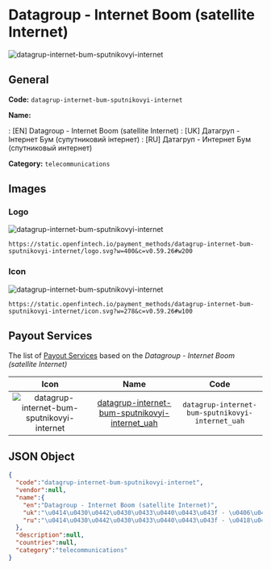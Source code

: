 
# Datagroup - Internet Boom (satellite Internet) 
![datagrup-internet-bum-sputnikovyi-internet](https://static.openfintech.io/payment_methods/datagrup-internet-bum-sputnikovyi-internet/logo.svg?w=400&c=v0.59.26#w200)  

## General 
**Code:** `datagrup-internet-bum-sputnikovyi-internet` 
 
**Name:** 
 
:	[EN] Datagroup - Internet Boom (satellite Internet) 
:	[UK] Датагруп - Інтернет Бум (супутниковий інтернет) 
:	[RU] Датагруп - Интернет Бум (спутниковый интернет) 
 
**Category:** `telecommunications` 
 

## Images 

### Logo 
![datagrup-internet-bum-sputnikovyi-internet](https://static.openfintech.io/payment_methods/datagrup-internet-bum-sputnikovyi-internet/logo.svg?w=400&c=v0.59.26#w200)  

```
https://static.openfintech.io/payment_methods/datagrup-internet-bum-sputnikovyi-internet/logo.svg?w=400&c=v0.59.26#w200
```  

### Icon 
![datagrup-internet-bum-sputnikovyi-internet](https://static.openfintech.io/payment_methods/datagrup-internet-bum-sputnikovyi-internet/icon.svg?w=278&c=v0.59.26#w100)  

```
https://static.openfintech.io/payment_methods/datagrup-internet-bum-sputnikovyi-internet/icon.svg?w=278&c=v0.59.26#w100
```  

## Payout Services 
 
The list of [Payout Services](/payout-services/) based on the _Datagroup - Internet Boom (satellite Internet)_ 

|Icon|Name|Code| 
|:---:|:---:|:---:| 
|![datagrup-internet-bum-sputnikovyi-internet](https://static.openfintech.io/payout_methods/datagrup-internet-bum-sputnikovyi-internet/icon.png?w=278&c=v0.59.26#w40) |[datagrup-internet-bum-sputnikovyi-internet_uah](/payout-services/datagrup-internet-bum-sputnikovyi-internet_uah/)|`datagrup-internet-bum-sputnikovyi-internet_uah`| 
 

## JSON Object 

```json
{
  "code":"datagrup-internet-bum-sputnikovyi-internet",
  "vendor":null,
  "name":{
    "en":"Datagroup - Internet Boom (satellite Internet)",
    "uk":"\u0414\u0430\u0442\u0430\u0433\u0440\u0443\u043f - \u0406\u043d\u0442\u0435\u0440\u043d\u0435\u0442 \u0411\u0443\u043c (\u0441\u0443\u043f\u0443\u0442\u043d\u0438\u043a\u043e\u0432\u0438\u0439 \u0456\u043d\u0442\u0435\u0440\u043d\u0435\u0442)",
    "ru":"\u0414\u0430\u0442\u0430\u0433\u0440\u0443\u043f - \u0418\u043d\u0442\u0435\u0440\u043d\u0435\u0442 \u0411\u0443\u043c (\u0441\u043f\u0443\u0442\u043d\u0438\u043a\u043e\u0432\u044b\u0439 \u0438\u043d\u0442\u0435\u0440\u043d\u0435\u0442)"
  },
  "description":null,
  "countries":null,
  "category":"telecommunications"
}
```  
